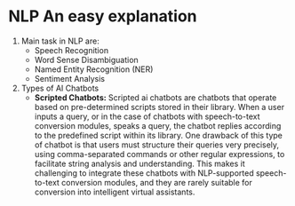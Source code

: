 # NLP An easy explanation
1. Main task in NLP are:
   - Speech Recognition
   - Word Sense Disambiguation
   - Named Entity Recognition (NER)
   - Sentiment Analysis
3. Types of AI Chatbots
   - **Scripted Chatbots:** Scripted ai chatbots are chatbots that operate based on pre-determined scripts stored in their library. When a user inputs a query, or in the case of chatbots with speech-to-text conversion modules, speaks a query, the chatbot replies according to the predefined script within its library. One drawback of this type of chatbot is that users must structure their queries very precisely, using comma-separated commands or other regular expressions, to facilitate string analysis and understanding. This makes it challenging to integrate these chatbots with NLP-supported speech-to-text conversion modules, and they are rarely suitable for conversion into intelligent virtual assistants.

